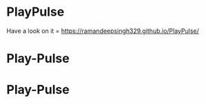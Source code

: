 ﻿# PlayPulse
Have a look on it = https://ramandeepsingh329.github.io/PlayPulse/
# Play-Pulse
# Play-Pulse

